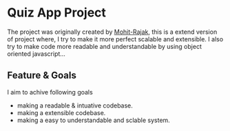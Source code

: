 # Quiz App Project

The project was originally created by [Mohit-Rajak](https://github.com/Mohit-Rajak/QuizAap), this is a extend version of project where, I try to make it more perfect scalable and extensible. I also try to make code more readable and understandable by using object oriented javascript...

## Feature & Goals

I aim to achive following goals

- making a readable & intuative codebase.
- making a extensible codebase.
- making a easy to understandable and sclable system.
